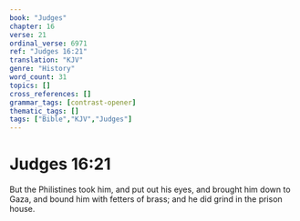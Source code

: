```yaml
---
book: "Judges"
chapter: 16
verse: 21
ordinal_verse: 6971
ref: "Judges 16:21"
translation: "KJV"
genre: "History"
word_count: 31
topics: []
cross_references: []
grammar_tags: [contrast-opener]
thematic_tags: []
tags: ["Bible","KJV","Judges"]
---
```


# Judges 16:21

But the Philistines took him, and put out his eyes, and brought him down to Gaza, and bound him with fetters of brass; and he did grind in the prison house.
